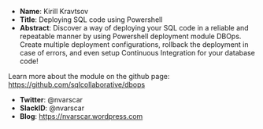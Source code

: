 * **Name**: Kirill Kravtsov
* **Title**: Deploying SQL code using Powershell
* **Abstract**: Discover a way of deploying your SQL code in a reliable and repeatable manner by using Powershell deployment module DBOps. Create multiple deployment configurations, rollback the deployment in case of errors, and even setup Continuous Integration for your database code!

Learn more about the module on the github page: https://github.com/sqlcollaborative/dbops
* **Twitter**: @nvarscar
* **SlackID**: @nvarscar
* **Blog**: https://nvarscar.wordpress.com
